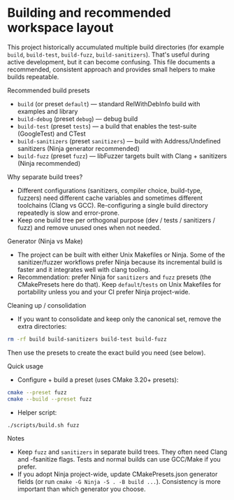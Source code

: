 # Building and recommended workspace layout

This project historically accumulated multiple build directories (for example `build`, `build-test`, `build-fuzz`, `build-sanitizers`). That's useful during active development, but it can become confusing. This file documents a recommended, consistent approach and provides small helpers to make builds repeatable.

Recommended build presets
- `build` (or preset `default`) — standard RelWithDebInfo build with examples and library
- `build-debug` (preset `debug`) — debug build
- `build-test` (preset `tests`) — a build that enables the test-suite (GoogleTest) and CTest
- `build-sanitizers` (preset `sanitizers`) — build with Address/Undefined sanitizers (Ninja generator recommended)
- `build-fuzz` (preset `fuzz`) — libFuzzer targets built with Clang + sanitizers (Ninja recommended)

Why separate build trees?
- Different configurations (sanitizers, compiler choice, build-type, fuzzers) need different cache variables and sometimes different toolchains (Clang vs GCC). Re-configuring a single build directory repeatedly is slow and error-prone.
- Keep one build tree per orthogonal purpose (dev / tests / sanitizers / fuzz) and remove unused ones when not needed.

Generator (Ninja vs Make)
- The project can be built with either Unix Makefiles or Ninja. Some of the sanitizer/fuzzer workflows prefer Ninja because its incremental build is faster and it integrates well with clang tooling.
- Recommendation: prefer Ninja for `sanitizers` and `fuzz` presets (the CMakePresets here do that). Keep `default`/`tests` on Unix Makefiles for portability unless you and your CI prefer Ninja project-wide.

Cleaning up / consolidation
- If you want to consolidate and keep only the canonical set, remove the extra directories:

```bash
rm -rf build build-sanitizers build-test build-fuzz
```

Then use the presets to create the exact build you need (see below).

Quick usage
- Configure + build a preset (uses CMake 3.20+ presets):

```bash
cmake --preset fuzz
cmake --build --preset fuzz
```

- Helper script:

```bash
./scripts/build.sh fuzz
```

Notes
- Keep `fuzz` and `sanitizers` in separate build trees. They often need Clang and -fsanitize flags. Tests and normal builds can use GCC/Make if you prefer.
- If you adopt Ninja project-wide, update CMakePresets.json generator fields (or run `cmake -G Ninja -S . -B build ...`). Consistency is more important than which generator you choose.
